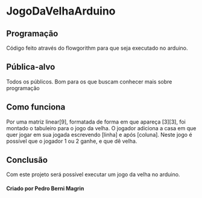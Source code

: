 # JogoDaVelhaArduino
## Programação
  Código feito através do flowgorithm para que seja executado no arduino.
## Pública-alvo
  Todos os públicos. Bom para os que buscam conhecer mais sobre programação
## Como funciona
  Por uma matriz linear[9], formatada de forma em que apareça [3][3], foi montado o tabuleiro para o jogo da velha.
  O jogador adiciona a casa em que quer jogar em sua jogada escrevendo [linha] e após [coluna].
  Neste jogo é possível que o jogador 1 ou 2 ganhe, e que dê velha.
## Conclusão
  Com este projeto será possível executar um jogo da velha no arduino.
  #### Criado por Pedro Berni Magrin
